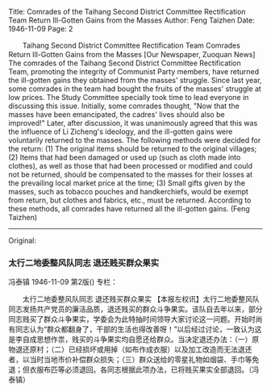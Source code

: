 Title: Comrades of the Taihang Second District Committee Rectification Team Return Ill-Gotten Gains from the Masses
Author: Feng Taizhen
Date: 1946-11-09
Page: 2

　　Taihang Second District Committee Rectification Team Comrades
    Return Ill-Gotten Gains from the Masses
    [Our Newspaper, Zuoquan News] The comrades of the Taihang Second District Committee Rectification Team, promoting the integrity of Communist Party members, have returned the ill-gotten gains they obtained from the masses' struggle. Since last year, some comrades in the team had bought the fruits of the masses' struggle at low prices. The Study Committee specially took time to lead everyone in discussing this issue. Initially, some comrades thought, "Now that the masses have been emancipated, the cadres' lives should also be improved!" Later, after discussion, it was unanimously agreed that this was the influence of Li Zicheng's ideology, and the ill-gotten gains were voluntarily returned to the masses. The following methods were decided for the return: (1) The original items should be returned to the original villages; (2) Items that had been damaged or used up (such as cloth made into clothes), as well as those that had been processed or modified and could not be returned, should be compensated to the masses for their losses at the prevailing local market price at the time; (3) Small gifts given by the masses, such as tobacco pouches and handkerchiefs, would be exempt from return, but clothes and fabrics, etc., must be returned. According to these methods, all comrades have returned all the ill-gotten gains. (Feng Taizhen)



<hr /> 

Original: 


### 太行二地委整风队同志  退还贱买群众果实
冯泰镇
1946-11-09
第2版()
专栏：

　　太行二地委整风队同志
    退还贱买群众果实
    【本报左权讯】太行二地委整风队同志发扬共产党员的廉洁品质，退还贱买的群众斗争果实。该队自去年以来，部分同志贱买了群众斗争果实，学委会为此特抽时间领导大家讨论这一问题。开始时尚有同志认为“群众都翻身了，干部的生活也得改善呀！”以后经过讨论，一致认为这是李自成思想作祟，贱买的斗争果实均自愿还给群众。当决定退还办法：（一）原物退还原村；（二）已经损坏或用掉（如布作成衣服）以及加工改造而无法退还者，以当时当地市价补偿群众损失；（三）群众送给的零星礼物如烟袋、手巾等免退；但衣服布匹等必须退回。各同志根据此项办法，已将贱买果实全部退回。（冯泰镇）
